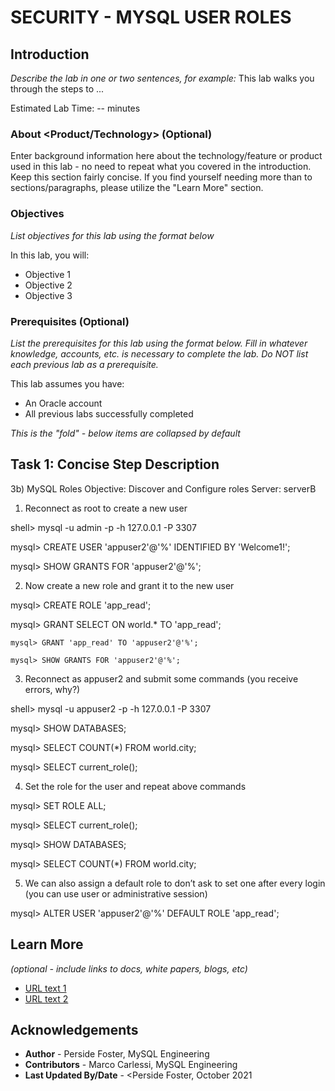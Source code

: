 # SECURITY - MYSQL USER ROLES

## Introduction

*Describe the lab in one or two sentences, for example:* This lab walks you through the steps to ...

Estimated Lab Time: -- minutes

### About <Product/Technology> (Optional)
Enter background information here about the technology/feature or product used in this lab - no need to repeat what you covered in the introduction. Keep this section fairly concise. If you find yourself needing more than to sections/paragraphs, please utilize the "Learn More" section.

### Objectives

*List objectives for this lab using the format below*

In this lab, you will:
* Objective 1
* Objective 2
* Objective 3

### Prerequisites (Optional)

*List the prerequisites for this lab using the format below. Fill in whatever knowledge, accounts, etc. is necessary to complete the lab. Do NOT list each previous lab as a prerequisite.*

This lab assumes you have:
* An Oracle account
* All previous labs successfully completed


*This is the "fold" - below items are collapsed by default*

## Task 1: Concise Step Description
3b) MySQL Roles
Objective: Discover and Configure roles
Server: serverB
1.	Reconnect as root to create a new user

shell> mysql -u admin -p -h 127.0.0.1 -P 3307

mysql> CREATE USER 'appuser2'@'%' IDENTIFIED BY 'Welcome1!';

mysql> SHOW GRANTS FOR 'appuser2'@'%';

2.	Now create a new role and grant it to the new user

mysql> CREATE ROLE 'app_read';
	
mysql> GRANT SELECT ON world.* TO 'app_read';

	mysql> GRANT 'app_read' TO 'appuser2'@'%';

	mysql> SHOW GRANTS FOR 'appuser2'@'%';

3.	Reconnect as appuser2 and submit some commands (you receive errors, why?)

shell> mysql -u appuser2 -p -h 127.0.0.1 -P 3307

mysql> SHOW DATABASES; 

mysql> SELECT COUNT(*) FROM world.city;

mysql> SELECT current_role();

4.	Set the role for the user and repeat above commands

mysql> SET ROLE ALL;

mysql> SELECT current_role();

mysql> SHOW DATABASES; 

mysql> SELECT COUNT(*) FROM world.city;

5.	We can also assign a default role to don’t ask to set one after every login (you can use user or administrative session)

mysql> ALTER USER 'appuser2'@'%' DEFAULT ROLE 'app_read';


## Learn More

*(optional - include links to docs, white papers, blogs, etc)*

* [URL text 1](http://docs.oracle.com)
* [URL text 2](http://docs.oracle.com)

## Acknowledgements
* **Author** - Perside Foster, MySQL Engineering
* **Contributors** -  Marco Carlessi, MySQL Engineering
* **Last Updated By/Date** - <Perside Foster, October 2021
